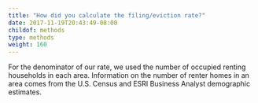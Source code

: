 ```yaml
---
title: "How did you calculate the filing/eviction rate?"
date: 2017-11-19T20:43:49-08:00
childof: methods
type: methods
weight: 160
---
```

For the denominator of our rate, we used the number of occupied renting households in each area. Information on the number of renter homes in an area comes from the U.S. Census and ESRI Business Analyst demographic estimates. 